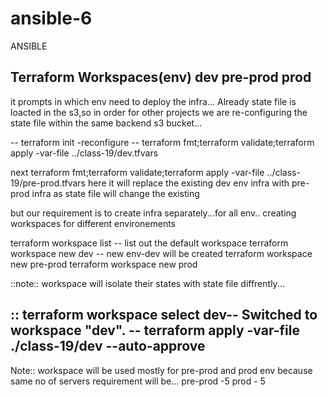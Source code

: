 # ansible-6
ANSIBLE

Terraform Workspaces(env)
dev
pre-prod
prod
--
it prompts in which env need to deploy the infra...
Already state file is loacted in the s3,so in order for other projects we are re-configuring the state file within the same backend s3 bucket...

-- terraform init -reconfigure
--  terraform fmt;terraform validate;terraform apply 		  -var-file ../class-19/dev.tfvars

next 
terraform fmt;terraform validate;terraform apply 		  -var-file ../class-19/pre-prod.tfvars
here it will replace the existing dev env infra with pre-prod infra as state file will change the existing

but our requirement is to create infra separately...for all env..
creating workspaces for different environements

terraform workspace list -- list out the default workspace
terraform workspace new dev   -- new env-dev will be created
terraform workspace new pre-prod
terraform workspace new prod

::note::
workspace will isolate their states with state file diffrently...

::
 terraform workspace select dev--  Switched to workspace "dev".
-- terraform apply -var-file ./class-19/dev --auto-approve
--

Note::
workspace will be used mostly for pre-prod and prod env because same no of servers requirement will be...
pre-prod -5
prod  - 5

